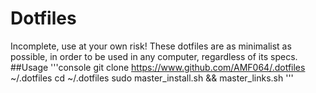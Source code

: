# Dotfiles 
Incomplete, use at your own risk!
These dotfiles are as minimalist as possible, in order to be used in any computer,
regardless of its specs.
##Usage
'''console
git clone https://www.github.com/AMF064/.dotfiles ~/.dotfiles
cd ~/.dotfiles
sudo master_install.sh && master_links.sh
'''
